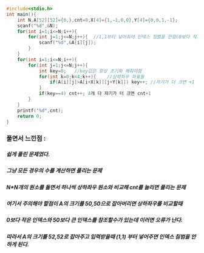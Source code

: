 ```cpp
#include<stdio.h>
int main(){
	int N,A[52][52]={0,},cnt=0,X[4]={1,-1,0,0},Y[4]={0,0,1,-1};
	scanf("%d",&N);
	for(int i=1;i<=N;i++){
		for(int j=1;j<=N;j++){  //1,1부터 넣어줘야 인덱스 침범을 안함(0보다 작거나 50보다 큰 경우를 말함)
			scanf("%d",&A[i][j]);
		}
	}
	for(int i=1;i<=N;i++){
		for(int j=1;j<=N;j++){
			int key=0;   //key값은 항상 초기화 해줘야함
			for(int k=0;k<4;k++){    //상하좌우 좌표들
				if(A[i][j]>A[i+X[k]][j+Y[k]]) key++; //자기가 더 크면 +1
			}
			if(key==4) cnt++; 4개 다 자기가 더 크면 cnt+1
		}
	}
	printf("%d",cnt);
	return 0;
}
```
### 풀면서 느낀점 :
##### 쉽게 풀린 문제였다.
##### 그냥 모든 경우의 수를 계산하면 풀리는 문제
##### N*N개의 원소를 돌면서 하나씩 상하좌우 원소와 비교해 cnt를 늘리면 풀리는 문제
##### 여기서 주의해야 할점이 A의 크기를 50,50으로 잡아버리면 상하좌우를 비교할때
##### 0보다 작은 인덱스와 50보다 큰 인덱스를 참조할수가 있는데 이러면 오류가 난다.
##### 따라서 A의 크기를 52,52로 잡아주고 입력받을때 (1,1) 부터 넣어주면 인덱스 침범을 안하게 된다.

